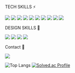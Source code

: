 <p align ="center">
  
TECH SKILLS ⚡

<a><img src="https://img.shields.io/badge/JavaScript-F7DF1E?style=flat-square&logo=JavaScript&logoColor=black"/></a>
<a><img src="https://img.shields.io/badge/TypeScript-3178C6?style=flat-square&logo=TypeScript&logoColor=white"/></a>
<a><img src="https://img.shields.io/badge/Node.JS-333?style=flat-square&logo=Node.JS&logoColor=339933"/></a>
<a><img src="https://img.shields.io/badge/Python-3766AB?style=flat-square&logo=Python&logoColor=white"/></a>
<a><img src="https://img.shields.io/badge/React-333?style=flat-square&logo=React&logoColor=61DAFB"/></a>
<a><img src="https://img.shields.io/badge/Redux-764ABC?style=flat-square&logo=Redux&logoColor=white"/></a>
<a><img src="https://img.shields.io/badge/HTML5-E34F26?style=flat-square&logo=HTML5&logoColor=white"/></a>
<a><img src="https://img.shields.io/badge/CSS3-1572B6?style=flat-square&logo=CSS3&logoColor=white"/></a>
<a><img src="https://img.shields.io/badge/Git-F05032?style=flat-square&logo=Git&logoColor=white"/></a>
<a><img src="https://img.shields.io/badge/Github-181717?style=flat-square&logo=Github&logoColor=white"/></a>

DESIGN SKILLS 🔮

<a><img src="https://img.shields.io/badge/Photoshop-31A8FF?style=flat-square&logo=AdobePhotoshop&logoColor=white"/></a>
<a><img src="https://img.shields.io/badge/Illustrator-FF9A00?style=flat-square&logo=AdobeIllustrator&logoColor=white"/></a>
<a><img src="https://img.shields.io/badge/Premiere Pro-9999FF?style=flat-square&logo=AdobePremierePro&logoColor=white"/></a>
<a><img src="https://img.shields.io/badge/After Effects-9999FF?style=flat-square&logo=AdobeAfterEffects&logoColor=white"/></a>

Contact 💌
  
<a href="mailto:nasprout4@gmail.com" target="_blank"><img src="https://img.shields.io/badge/Gmail-EA4335?style=flat-square&logo=Gmail&logoColor=white" ></a>
  
![Top Langs](https://github-readme-stats.vercel.app/api/top-langs/?username=99mTc&layout=compact&theme=dark)
[![Solved.ac Profile](http://mazassumnida.wtf/api/v2/generate_badge?boj=lacina0638)](https://solved.ac/lacina0638/)
